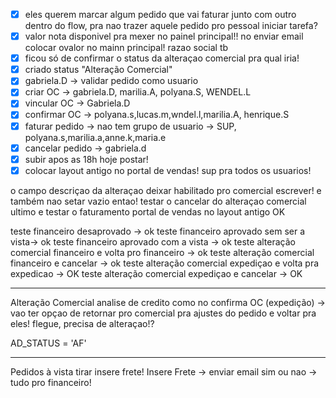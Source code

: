 - [x] eles querem marcar algum pedido que vai faturar junto com outro dentro do flow, pra nao trazer aquele pedido pro pessoal iniciar tarefa?
- [x] valor nota disponivel pra mexer no painel principal!! no enviar email colocar ovalor no mainn principal! razao social tb
- [x] ficou só de confirmar o status da alteraçao comercial pra qual iria!
- [x] criado status "Alteração Comercial"
- [x] gabriela.D -> validar pedido como usuario
- [x] criar OC -> gabriela.D, marilia.A, polyana.S, WENDEL.L
- [x] vincular OC -> Gabriela.D
- [x] confirmar OC -> polyana.s,lucas.m,wndel.l,marilia.A, henrique.S
- [x] faturar pedido -> nao tem grupo de usuario -> SUP, polyana.s,marilia.a,anne.k,maria.e
- [x] cancelar pedido -> gabriela.d
- [x] subir apos as 18h hoje postar!
- [x] colocar layout antigo no portal de vendas! sup pra todos os usuarios!   

o campo descriçao da alteraçao deixar habilitado pro comercial escrever! e também nao setar vazio entao!
testar o cancelar do alteraçao comercial ultimo
e testar o faturamento portal de vendas no layout antigo OK


teste financeiro desaprovado -> ok
teste financeiro aprovado sem ser a vista-> ok
teste financeiro aprovado com a vista -> ok 
teste alteração comercial financeiro e volta pro financeiro -> ok
teste alteração comercial financeiro e cancelar -> ok
teste alteração comercial expediçao e volta pra expedicao -> OK
teste alteração comercial expediçao e cancelar -> OK



---

Alteração Comercial
analise de credito como no confirma OC (expedição) -> vao ter opçao de retornar pro comercial pra ajustes do pedido e voltar pra eles!
	flegue, precisa de alteraçao!?

AD_STATUS = 'AF'

---

Pedidos à vista
tirar insere frete!
Insere Frete -> enviar email sim ou nao -> tudo pro financeiro!

